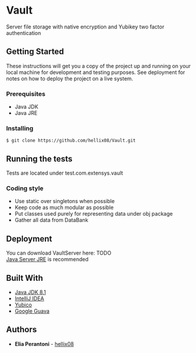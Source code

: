 # Vault

Server file storage with native encryption and Yubikey two factor authentication

## Getting Started

These instructions will get you a copy of the project up and running on your local machine for development and testing purposes. See deployment for notes on how to deploy the project on a live system.

### Prerequisites

+ Java JDK
+ Java JRE

### Installing

```
$ git clone https://github.com/hellix08/Vault.git
```

## Running the tests

Tests are located under test.com.extensys.vault

### Coding style

+ Use static over singletons when possible
+ Keep code as much modular as possible
+ Put classes used purely for representing data under obj package
+ Gather all data from DataBank

## Deployment

You can download VaultServer here: TODO  
[Java Server JRE](http://www.oracle.com/technetwork/java/javase/downloads/server-jre8-downloads-2133154.html) is recommended

## Built With

* [Java JDK 8.1](http://www.oracle.com/technetwork/java/javase/downloads/index-jsp-138363.html)
* [IntelliJ IDEA](https://www.jetbrains.com/idea/)
* [Yubico](http://yubico.com)
* [Google Guava](https://github.com/google/guava)


## Authors

* **Elia Perantoni** - [hellix08](https://github.com/hellix08)


